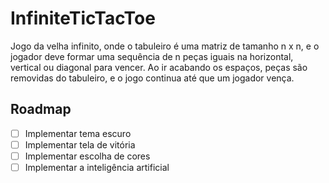 # InfiniteTicTacToe

Jogo da velha infinito, onde o tabuleiro é uma matriz de tamanho n x n, e o jogador deve formar uma sequência de n peças iguais na horizontal, vertical ou diagonal para vencer.
Ao ir acabando os espaços, peças são removidas do tabuleiro, e o jogo continua até que um jogador vença.

## Roadmap

- [ ] Implementar tema escuro
- [ ] Implementar tela de vitória
- [ ] Implementar escolha de cores
- [ ] Implementar a inteligência artificial
